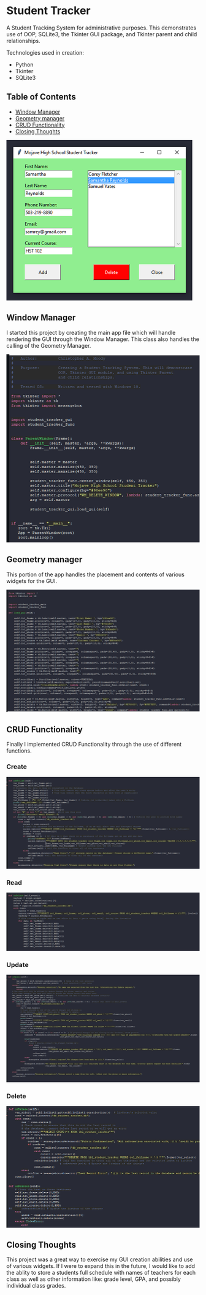 # Student Tracker
 
A Student Tracking System for administrative purposes. This demonstrates use of
OOP, SQLite3, the Tkinter GUI package, and Tkinter parent and child relationships.

Technologies used in creation:
- Python
- Tkinter
- SQLite3

 ## Table of Contents
 * [Window Manager](/README.md#window-manager)
 * [Geometry manager](/README.md#geometry-manager)
 * [CRUD Functionality](/README.md#crud-functionality)
 * [Closing Thoughts](/README.md#closing-thoughts)

![Student Tracker App](./readme_images/app_gui.png)

## Window Manager
I started this project by creating the main app file which will handle rendering the GUI through the Window Manager. This class also handles the calling of the Geometry Manager.

![Student tracker Window Manager](./readme_images/main_gui.png)

## Geometry manager
This portion of the app handles the placement and contents of various widgets for the GUI.

![Student tracker Geometry Manager](./readme_images/gui.png)

## CRUD Functionality
Finally I implemented CRUD Functionality through the use of different functions.

### Create
![Student tracker create](./readme_images/create_function.png)
### Read
![Student tracker read](./readme_images/read_function.png)
### Update
![Student tracker update](./readme_images/update_function.png)
### Delete
![Student tracker delete](./readme_images/delete_function.png)

## Closing Thoughts
This project was a great way to exercise my GUI creation abilities and use of various widgets. If I were to expand this in the future, I would like to add the ablity to store a students full schedule with names of teachers for each class as well as other information like: grade level, GPA, and possibly individual class grades.
